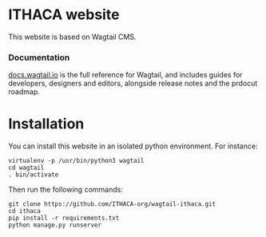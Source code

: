 ITHACA website
=======================

This website is based on Wagtail CMS.

### Documentation

[docs.wagtail.io](http://docs.wagtail.io/) is the full reference for Wagtail, and includes guides for developers, designers and editors, alongside release notes and the prdocut roadmap.

# Installation
You can install this website in an isolated python environment. For instance:
```
virtualenv -p /usr/bin/python3 wagtail
cd wagtail
. bin/activate
```
Then run the following commands:
```
git clone https://github.com/ITHACA-org/wagtail-ithaca.git
cd ithaca
pip install -r requirements.txt
python manage.py runserver 
```
